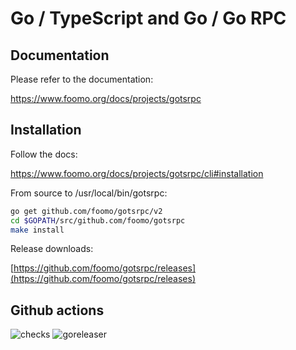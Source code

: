 # Go / TypeScript and Go / Go RPC

## Documentation

Please refer to the documentation:

https://www.foomo.org/docs/projects/gotsrpc

## Installation

Follow the docs:

https://www.foomo.org/docs/projects/gotsrpc/cli#installation

From source to /usr/local/bin/gotsrpc:

```bash
go get github.com/foomo/gotsrpc/v2
cd $GOPATH/src/github.com/foomo/gotsrpc
make install
```

Release downloads:

[https://github.com/foomo/gotsrpc/releases](https://github.com/foomo/gotsrpc/releases)

## Github actions


![checks](https://github.com/foomo/gotsrpc/actions/workflows/checks.yml/badge.svg)  ![goreleaser](https://github.com/foomo/gotsrpc/actions/workflows/goreleaser.yml/badge.svg)
